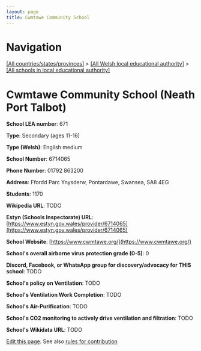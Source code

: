 ```yaml
---
layout: page
title: Cwmtawe Community School
---
```

# Navigation

[[All countries/states/provinces]](../../..) > [[All Welsh local educational authority]](../..) > [[All schools in local educational authority]](..)

# Cwmtawe Community School (Neath Port Talbot)

**School LEA number**: 671

**Type**: Secondary (ages 11-16)

**Type (Welsh)**: English medium

**School Number**: 6714065

**Phone Number**: 01792 863200

**Address**: Ffordd Parc Ynysderw, Pontardawe, Swansea, SA8 4EG

**Students**: 1170

**Wikipedia URL**: TODO

**Estyn (Schools Inspectorate) URL**: [https://www.estyn.gov.wales/provider/6714065](https://www.estyn.gov.wales/provider/6714065)

**School Website**: [https://www.cwmtawe.org/](https://www.cwmtawe.org/)

**School's overall airborne virus protection grade (0-5)**: 0

**Discord, Facebook, or WhatsApp group for discovery/advocacy for THIS school**: TODO

**School's policy on Ventilation**: TODO

**School's Ventilation Work Completion**: TODO

**School's Air-Purification**: TODO

**School's CO2 monitoring to actively drive ventilation and filtration**: TODO

**School's Wikidata URL**: TODO




[Edit this page](https://github.com/ventilate-schools/Wales/edit/prif/./Neath_Port_Talbot/Cwmtawe_Community_School.md). See also [rules for contribution](../../../contribution-rules/)